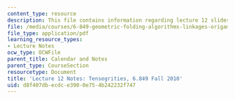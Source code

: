 ```yaml
---
content_type: resource
description: This file contains information regarding lecture 12 slides.
file: /media/courses/6-849-geometric-folding-algorithms-linkages-origami-polyhedra-fall-2012/d8f407dbecdce3900e754b242232f747_MIT6_849F12_L12.pdf
file_type: application/pdf
learning_resource_types:
- Lecture Notes
ocw_type: OCWFile
parent_title: Calendar and Notes
parent_type: CourseSection
resourcetype: Document
title: 'Lecture 12 Notes: Tensegrities, 6.849 Fall 2010'
uid: d8f407db-ecdc-e390-0e75-4b242232f747
---
```


